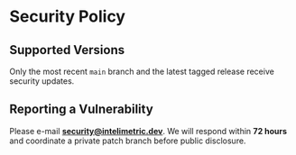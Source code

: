 # Security Policy

## Supported Versions
Only the most recent `main` branch and the latest tagged release receive
security updates.

## Reporting a Vulnerability
Please e-mail **security@intelimetric.dev**.
We will respond within **72 hours** and coordinate a private patch branch
before public disclosure.
